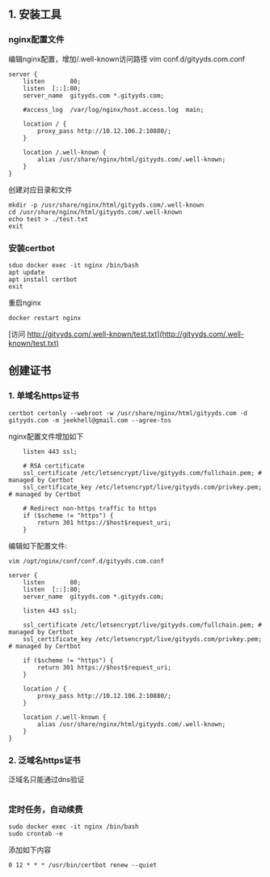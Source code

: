 ## 1. 安装工具

### nginx配置文件
编辑nginx配置，增加/.well-known访问路径
vim conf.d/gityyds.com.conf
```
server {
    listen       80;
    listen  [::]:80;
    server_name  gityyds.com *.gityyds.com;

    #access_log  /var/log/nginx/host.access.log  main;

    location / {
        proxy_pass http://10.12.106.2:10880/;
    }

    location /.well-known {
        alias /usr/share/nginx/html/gityyds.com/.well-known;
    }
}
```
创建对应目录和文件
```shell
mkdir -p /usr/share/nginx/html/gityyds.com/.well-known
cd /usr/share/nginx/html/gityyds.com/.well-known
echo test > ./test.txt
exit
```
### 安装certbot
```shell
sduo docker exec -it nginx /bin/bash
apt update
apt install certbot
exit
```
重启nginx
```shell
docker restart nginx
```
[访问 http://gityyds.com/.well-known/test.txt](http://gityyds.com/.well-known/test.txt)

## 创建证书
### 1. 单域名https证书
```shell
certbot certonly --webroot -w /usr/share/nginx/html/gityyds.com -d gityyds.com -m jeekhell@gmail.com --agree-tos
```
nginx配置文件增加如下
```shell
    listen 443 ssl;

    # RSA certificate
    ssl_certificate /etc/letsencrypt/live/gityyds.com/fullchain.pem; # managed by Certbot
    ssl_certificate_key /etc/letsencrypt/live/gityyds.com/privkey.pem; # managed by Certbot

    # Redirect non-https traffic to https
    if ($scheme != "https") {
        return 301 https://$host$request_uri;
    }
```
编辑如下配置文件:
```shell
vim /opt/nginx/conf/conf.d/gityyds.com.conf
```
```shell
server {
    listen       80;
    listen  [::]:80;
    server_name  gityyds.com *.gityyds.com;

    listen 443 ssl;

    ssl_certificate /etc/letsencrypt/live/gityyds.com/fullchain.pem; # managed by Certbot
    ssl_certificate_key /etc/letsencrypt/live/gityyds.com/privkey.pem; # managed by Certbot

    if ($scheme != "https") {
        return 301 https://$host$request_uri;
    }
    
    location / {
        proxy_pass http://10.12.106.2:10880/;
    }

    location /.well-known {
        alias /usr/share/nginx/html/gityyds.com/.well-known;
    }
}
```
### 2. 泛域名https证书
泛域名只能通过dns验证
```shell

```

### 定时任务，自动续费
```shell
sudo docker exec -it nginx /bin/bash
sudo crontab -e
```
添加如下内容
```shell
0 12 * * * /usr/bin/certbot renew --quiet
```